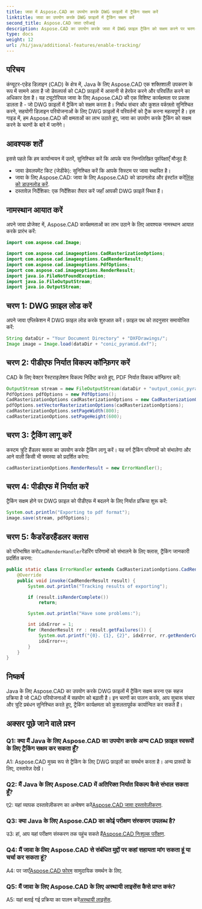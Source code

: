 ```yaml
---
title: जावा में Aspose.CAD का उपयोग करके DWG फ़ाइलों में ट्रैकिंग सक्षम करें
linktitle: जावा का उपयोग करके DWG फ़ाइलों में ट्रैकिंग सक्षम करें
second_title: Aspose.CAD जावा एपीआई
description: Aspose.CAD का उपयोग करके जावा में DWG फ़ाइल ट्रैकिंग को सक्षम करने पर चरण-दर-चरण मार्गदर्शिका देखें, जिससे CAD परियोजनाओं में निर्बाध सहयोग सुनिश्चित हो सके।
type: docs
weight: 12
url: /hi/java/additional-features/enable-tracking/
---
```

## परिचय

कंप्यूटर-एडेड डिज़ाइन (CAD) के क्षेत्र में, Java के लिए Aspose.CAD एक शक्तिशाली उपकरण के रूप में सामने आता है जो डेवलपर्स को CAD फ़ाइलों में आसानी से हेरफेर करने और परिवर्तित करने का अधिकार देता है। यह ट्यूटोरियल जावा के लिए Aspose.CAD की एक विशिष्ट कार्यक्षमता पर प्रकाश डालता है - जो DWG फ़ाइलों में ट्रैकिंग को सक्षम करता है। निर्बाध संचार और कुशल वर्कफ़्लो सुनिश्चित करने, सहयोगी डिज़ाइन परियोजनाओं के लिए DWG फ़ाइलों में परिवर्तनों को ट्रैक करना महत्वपूर्ण है। इस गाइड में, हम Aspose.CAD की क्षमताओं का लाभ उठाते हुए, जावा का उपयोग करके ट्रैकिंग को सक्षम करने के चरणों के बारे में जानेंगे।

## आवश्यक शर्तें

इससे पहले कि हम कार्यान्वयन में उतरें, सुनिश्चित करें कि आपके पास निम्नलिखित पूर्वापेक्षाएँ मौजूद हैं:

- जावा डेवलपमेंट किट (जेडीके): सुनिश्चित करें कि आपके सिस्टम पर जावा स्थापित है।
-  जावा के लिए Aspose.CAD: जावा के लिए Aspose.CAD को डाउनलोड और इंस्टॉल करें[लिंक को डाउनलोड करें](https://releases.aspose.com/cad/java/).
- दस्तावेज़ निर्देशिका: एक निर्देशिका तैयार करें जहाँ आपकी DWG फ़ाइलें स्थित हैं।

## नामस्थान आयात करें

अपने जावा प्रोजेक्ट में, Aspose.CAD कार्यक्षमताओं का लाभ उठाने के लिए आवश्यक नामस्थान आयात करके प्रारंभ करें:

```java
import com.aspose.cad.Image;

import com.aspose.cad.imageoptions.CadRasterizationOptions;
import com.aspose.cad.imageoptions.CadRenderResult;
import com.aspose.cad.imageoptions.PdfOptions;
import com.aspose.cad.imageoptions.RenderResult;
import java.io.FileNotFoundException;
import java.io.FileOutputStream;
import java.io.OutputStream;
```

## चरण 1: DWG फ़ाइल लोड करें

अपने जावा एप्लिकेशन में DWG फ़ाइल लोड करके शुरुआत करें। फ़ाइल पथ को तदनुसार समायोजित करें:

```java
String dataDir = "Your Document Directory" + "DXFDrawings/";
Image image = Image.load(dataDir + "conic_pyramid.dxf");
```

## चरण 2: पीडीएफ निर्यात विकल्प कॉन्फ़िगर करें

CAD के लिए वेक्टर रैस्टराइज़ेशन विकल्प निर्दिष्ट करते हुए, PDF निर्यात विकल्प कॉन्फ़िगर करें:

```java
OutputStream stream = new FileOutputStream(dataDir + "output_conic_pyramid.pdf");
PdfOptions pdfOptions = new PdfOptions();
CadRasterizationOptions cadRasterizationOptions = new CadRasterizationOptions();
pdfOptions.setVectorRasterizationOptions(cadRasterizationOptions);
cadRasterizationOptions.setPageWidth(800);
cadRasterizationOptions.setPageHeight(600);
```

## चरण 3: ट्रैकिंग लागू करें

कस्टम त्रुटि हैंडलर क्लास का उपयोग करके ट्रैकिंग लागू करें। यह वर्ग ट्रैकिंग परिणामों को संभालेगा और आने वाली किसी भी समस्या को प्रदर्शित करेगा:

```java
cadRasterizationOptions.RenderResult = new ErrorHandler();
```

## चरण 4: पीडीएफ में निर्यात करें

ट्रैकिंग सक्षम होने पर DWG फ़ाइल को पीडीएफ में बदलने के लिए निर्यात प्रक्रिया शुरू करें:

```java
System.out.println("Exporting to pdf format");
image.save(stream, pdfOptions);
```

## चरण 5: कैडरेंडरहैंडलर क्लास

 को परिभाषित करो`CadRenderHandler`रेंडरिंग परिणामों को संभालने के लिए क्लास, ट्रैकिंग जानकारी प्रदर्शित करना:

```java
public static class ErrorHandler extends CadRasterizationOptions.CadRenderHandler {
    @Override
    public void invoke(CadRenderResult result) {
        System.out.println("Tracking results of exporting");

        if (result.isRenderComplete())
            return;

        System.out.println("Have some problems:");

        int idxError = 1;
        for (RenderResult rr : result.getFailures()) {
            System.out.printf("{0}. {1}, {2}", idxError, rr.getRenderCode(), rr.getMessage());
            idxError++;
        }
    }
}
```

## निष्कर्ष

Java के लिए Aspose.CAD का उपयोग करके DWG फ़ाइलों में ट्रैकिंग सक्षम करना एक सहज प्रक्रिया है जो CAD परियोजनाओं में सहयोग को बढ़ाती है। इन चरणों का पालन करके, आप सुचारू संचार और त्रुटि प्रबंधन सुनिश्चित करते हुए, ट्रैकिंग कार्यक्षमता को कुशलतापूर्वक कार्यान्वित कर सकते हैं।

## अक्सर पूछे जाने वाले प्रश्न

### Q1: क्या मैं Java के लिए Aspose.CAD का उपयोग करके अन्य CAD फ़ाइल स्वरूपों के लिए ट्रैकिंग सक्षम कर सकता हूँ?

A1: Aspose.CAD मुख्य रूप से ट्रैकिंग के लिए DWG फ़ाइलों का समर्थन करता है। अन्य प्रारूपों के लिए, दस्तावेज़ देखें।

### Q2: मैं Java के लिए Aspose.CAD में अतिरिक्त निर्यात विकल्प कैसे संभाल सकता हूँ?

 ए2: यहां व्यापक दस्तावेज़ीकरण का अन्वेषण करें[Aspose.CAD जावा दस्तावेज़ीकरण](https://reference.aspose.com/cad/java/).

### Q3: क्या Java के लिए Aspose.CAD का कोई परीक्षण संस्करण उपलब्ध है?

 उ3: हां, आप यहां परीक्षण संस्करण तक पहुंच सकते हैं[Aspose.CAD निःशुल्क परीक्षण](https://releases.aspose.com/).

### Q4: मैं जावा के लिए Aspose.CAD से संबंधित मुद्दों पर कहां सहायता मांग सकता हूं या चर्चा कर सकता हूं?

 A4: पर जाएँ[Aspose.CAD फोरम](https://forum.aspose.com/c/cad/19) सामुदायिक समर्थन के लिए.

### Q5: मैं जावा के लिए Aspose.CAD के लिए अस्थायी लाइसेंस कैसे प्राप्त करूं?

 A5: यहां बताई गई प्रक्रिया का पालन करें[अस्थायी लाइसेंस](https://purchase.aspose.com/temporary-license/).